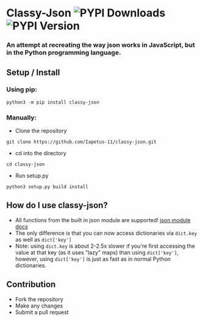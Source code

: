# Classy-Json ![PYPI Downloads](https://img.shields.io/pypi/dw/classy-json?color=64b594) ![PYPI Version](https://img.shields.io/pypi/v/classy-json.svg)
### An attempt at recreating the way json works in JavaScript, but in the Python programming language.

## Setup / Install
### Using pip:
```
python3 -m pip install classy-json
```
### Manually:
* Clone the repository
```
git clone https://github.com/Iapetus-11/classy-json.git
```
* cd into the directory
```
cd classy-json
```
* Run setup.py
```
python3 setup.py build install
```

## How do I use classy-json?
* All functions from the built in json module are supported! [json module docs](https://docs.python.org/3/library/json.html)
* The only difference is that you can now access dictionaries via `dict.key` as well as `dict['key']`
* Note: using `dict.key` is about 2-2.5x slower if you're first accessing the value at that key (as it uses "lazy" maps) than using `dict['key']`, however, using `dict['key']` is just as fast as in normal Python dictionaries.

## Contribution
* Fork the repository
* Make any changes
* Submit a pull request
